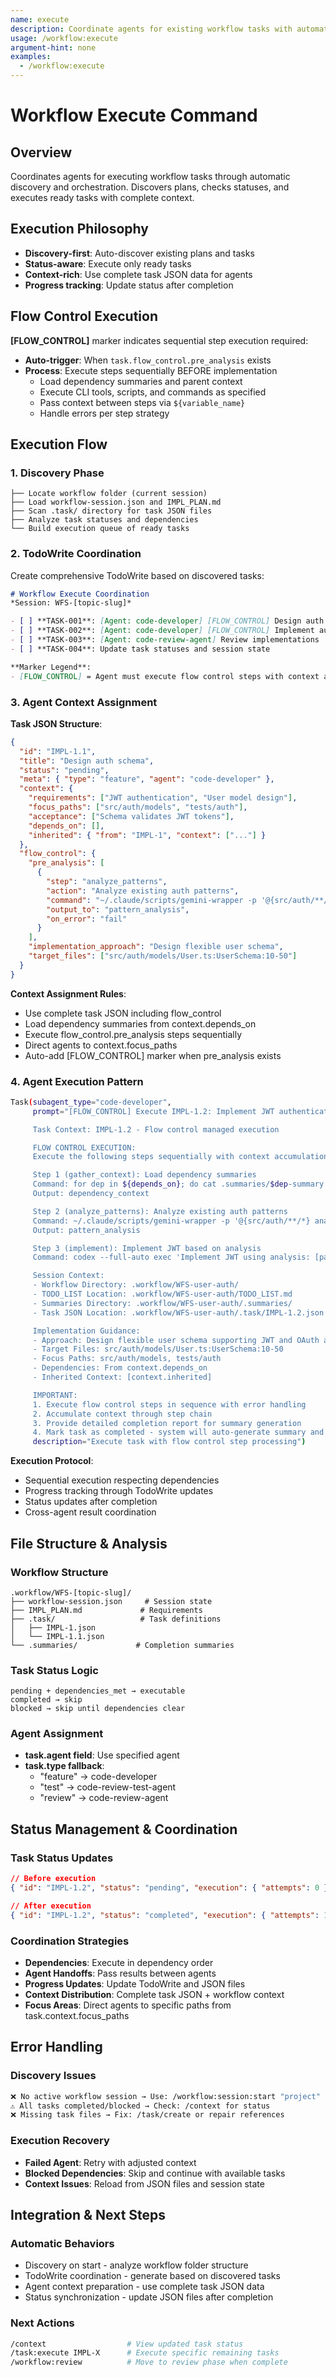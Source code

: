 ```yaml
---
name: execute
description: Coordinate agents for existing workflow tasks with automatic discovery
usage: /workflow:execute
argument-hint: none
examples:
  - /workflow:execute
---
```


# Workflow Execute Command

## Overview
Coordinates agents for executing workflow tasks through automatic discovery and orchestration. Discovers plans, checks statuses, and executes ready tasks with complete context.

## Execution Philosophy
- **Discovery-first**: Auto-discover existing plans and tasks
- **Status-aware**: Execute only ready tasks
- **Context-rich**: Use complete task JSON data for agents
- **Progress tracking**: Update status after completion

## Flow Control Execution
**[FLOW_CONTROL]** marker indicates sequential step execution required:
- **Auto-trigger**: When `task.flow_control.pre_analysis` exists
- **Process**: Execute steps sequentially BEFORE implementation
  - Load dependency summaries and parent context
  - Execute CLI tools, scripts, and commands as specified
  - Pass context between steps via `${variable_name}`
  - Handle errors per step strategy

## Execution Flow

### 1. Discovery Phase
```
├── Locate workflow folder (current session)
├── Load workflow-session.json and IMPL_PLAN.md
├── Scan .task/ directory for task JSON files
├── Analyze task statuses and dependencies
└── Build execution queue of ready tasks
```

### 2. TodoWrite Coordination
Create comprehensive TodoWrite based on discovered tasks:

```markdown
# Workflow Execute Coordination
*Session: WFS-[topic-slug]*

- [ ] **TASK-001**: [Agent: code-developer] [FLOW_CONTROL] Design auth schema (IMPL-1.1)
- [ ] **TASK-002**: [Agent: code-developer] [FLOW_CONTROL] Implement auth logic (IMPL-1.2)
- [ ] **TASK-003**: [Agent: code-review-agent] Review implementations
- [ ] **TASK-004**: Update task statuses and session state

**Marker Legend**:
- [FLOW_CONTROL] = Agent must execute flow control steps with context accumulation
```

### 3. Agent Context Assignment

**Task JSON Structure**:
```json
{
  "id": "IMPL-1.1",
  "title": "Design auth schema",
  "status": "pending",
  "meta": { "type": "feature", "agent": "code-developer" },
  "context": {
    "requirements": ["JWT authentication", "User model design"],
    "focus_paths": ["src/auth/models", "tests/auth"],
    "acceptance": ["Schema validates JWT tokens"],
    "depends_on": [],
    "inherited": { "from": "IMPL-1", "context": ["..."] }
  },
  "flow_control": {
    "pre_analysis": [
      {
        "step": "analyze_patterns",
        "action": "Analyze existing auth patterns",
        "command": "~/.claude/scripts/gemini-wrapper -p '@{src/auth/**/*} analyze patterns'",
        "output_to": "pattern_analysis",
        "on_error": "fail"
      }
    ],
    "implementation_approach": "Design flexible user schema",
    "target_files": ["src/auth/models/User.ts:UserSchema:10-50"]
  }
}
```

**Context Assignment Rules**:
- Use complete task JSON including flow_control
- Load dependency summaries from context.depends_on
- Execute flow_control.pre_analysis steps sequentially
- Direct agents to context.focus_paths
- Auto-add [FLOW_CONTROL] marker when pre_analysis exists

### 4. Agent Execution Pattern

```bash
Task(subagent_type="code-developer",
     prompt="[FLOW_CONTROL] Execute IMPL-1.2: Implement JWT authentication system with flow control

     Task Context: IMPL-1.2 - Flow control managed execution

     FLOW CONTROL EXECUTION:
     Execute the following steps sequentially with context accumulation:

     Step 1 (gather_context): Load dependency summaries
     Command: for dep in ${depends_on}; do cat .summaries/$dep-summary.md 2>/dev/null || echo "No summary for $dep"; done
     Output: dependency_context

     Step 2 (analyze_patterns): Analyze existing auth patterns
     Command: ~/.claude/scripts/gemini-wrapper -p '@{src/auth/**/*} analyze authentication patterns with context: [dependency_context]'
     Output: pattern_analysis

     Step 3 (implement): Implement JWT based on analysis
     Command: codex --full-auto exec 'Implement JWT using analysis: [pattern_analysis] and context: [dependency_context]'

     Session Context:
     - Workflow Directory: .workflow/WFS-user-auth/
     - TODO_LIST Location: .workflow/WFS-user-auth/TODO_LIST.md
     - Summaries Directory: .workflow/WFS-user-auth/.summaries/
     - Task JSON Location: .workflow/WFS-user-auth/.task/IMPL-1.2.json

     Implementation Guidance:
     - Approach: Design flexible user schema supporting JWT and OAuth authentication
     - Target Files: src/auth/models/User.ts:UserSchema:10-50
     - Focus Paths: src/auth/models, tests/auth
     - Dependencies: From context.depends_on
     - Inherited Context: [context.inherited]

     IMPORTANT:
     1. Execute flow control steps in sequence with error handling
     2. Accumulate context through step chain
     3. Provide detailed completion report for summary generation
     4. Mark task as completed - system will auto-generate summary and update TODO_LIST.md",
     description="Execute task with flow control step processing")
```

**Execution Protocol**:
- Sequential execution respecting dependencies
- Progress tracking through TodoWrite updates
- Status updates after completion
- Cross-agent result coordination

## File Structure & Analysis

### Workflow Structure
```
.workflow/WFS-[topic-slug]/
├── workflow-session.json     # Session state
├── IMPL_PLAN.md             # Requirements
├── .task/                   # Task definitions
│   ├── IMPL-1.json
│   └── IMPL-1.1.json
└── .summaries/             # Completion summaries
```

### Task Status Logic
```
pending + dependencies_met → executable
completed → skip
blocked → skip until dependencies clear
```

### Agent Assignment
- **task.agent field**: Use specified agent
- **task.type fallback**:
  - "feature" → code-developer
  - "test" → code-review-test-agent
  - "review" → code-review-agent

## Status Management & Coordination

### Task Status Updates
```json
// Before execution
{ "id": "IMPL-1.2", "status": "pending", "execution": { "attempts": 0 } }

// After execution
{ "id": "IMPL-1.2", "status": "completed", "execution": { "attempts": 1, "last_attempt": "2025-09-08T14:30:00Z" } }
```

### Coordination Strategies
- **Dependencies**: Execute in dependency order
- **Agent Handoffs**: Pass results between agents
- **Progress Updates**: Update TodoWrite and JSON files
- **Context Distribution**: Complete task JSON + workflow context
- **Focus Areas**: Direct agents to specific paths from task.context.focus_paths

## Error Handling

### Discovery Issues
```bash
❌ No active workflow session → Use: /workflow:session:start "project"
⚠️ All tasks completed/blocked → Check: /context for status
❌ Missing task files → Fix: /task/create or repair references
```

### Execution Recovery
- **Failed Agent**: Retry with adjusted context
- **Blocked Dependencies**: Skip and continue with available tasks
- **Context Issues**: Reload from JSON files and session state

## Integration & Next Steps

### Automatic Behaviors
- Discovery on start - analyze workflow folder structure
- TodoWrite coordination - generate based on discovered tasks
- Agent context preparation - use complete task JSON data
- Status synchronization - update JSON files after completion

### Next Actions
```bash
/context                  # View updated task status
/task:execute IMPL-X      # Execute specific remaining tasks
/workflow:review          # Move to review phase when complete
```


